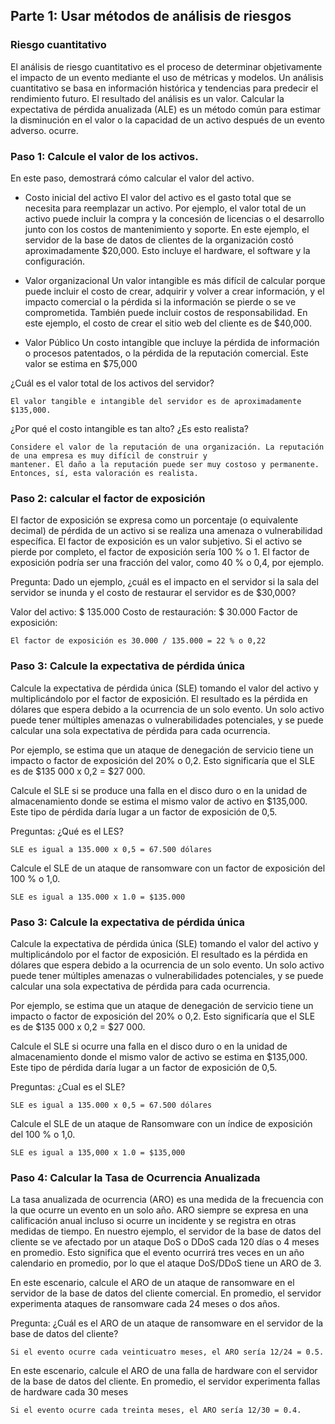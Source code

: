 ## Parte 1: Usar métodos de análisis de riesgos

### Riesgo cuantitativo

El análisis de riesgo cuantitativo es el proceso de determinar objetivamente el impacto de un evento mediante el uso de
métricas y modelos. Un análisis cuantitativo se basa en información histórica y tendencias para predecir el rendimiento 
futuro. El resultado del análisis es un valor. Calcular la expectativa de pérdida anualizada (ALE) es un método común 
para estimar la disminución en el valor o la capacidad de un activo después de un evento adverso. ocurre.

### Paso 1: Calcule el valor de los activos.

En este paso, demostrará cómo calcular el valor del activo.


* Costo inicial del activo
El valor del activo es el gasto total que se necesita para reemplazar un activo. Por ejemplo, el valor total de un 
activo puede incluir la compra y la concesión de licencias o el desarrollo junto con los costos de mantenimiento y 
soporte. En este ejemplo, el servidor de la base de datos de clientes de la organización costó aproximadamente 
$20,000. Esto incluye el hardware, el software y la configuración.


* Valor organizacional
Un valor intangible es más difícil de calcular porque puede incluir el costo de crear, adquirir y volver a crear 
información, y el impacto comercial o la pérdida si la información se pierde o se ve comprometida. También puede 
incluir costos de responsabilidad. En este ejemplo, el costo de crear el sitio web del cliente es de $40,000.


* Valor Público
Un costo intangible que incluye la pérdida de información o procesos patentados, o la pérdida de la reputación
comercial. Este valor se estima en $75,000

¿Cuál es el valor total de los activos del servidor?

    El valor tangible e intangible del servidor es de aproximadamente $135,000.

¿Por qué el costo intangible es tan alto? ¿Es esto realista?

    Considere el valor de la reputación de una organización. La reputación de una empresa es muy difícil de construir y 
    mantener. El daño a la reputación puede ser muy costoso y permanente. Entonces, sí, esta valoración es realista.

### Paso 2: calcular el factor de exposición

El factor de exposición se expresa como un porcentaje (o equivalente decimal) de pérdida de un activo si se realiza una 
amenaza o vulnerabilidad específica. El factor de exposición es un valor subjetivo. Si el activo se pierde por completo,
el factor de exposición sería 100 % o 1. El factor de exposición podría ser una fracción del valor, como 40 % o 0,4,
por ejemplo.

Pregunta:
Dado un ejemplo, ¿cuál es el impacto en el servidor si la sala del servidor se inunda y el costo de restaurar el servidor es de $30,000?

Valor del activo: $ 135.000
Costo de restauración: $ 30.000
Factor de exposición:

    El factor de exposición es 30.000 / 135.000 = 22 % o 0,22

### Paso 3: Calcule la expectativa de pérdida única

Calcule la expectativa de pérdida única (SLE) tomando el valor del activo y multiplicándolo por el factor de 
exposición. El resultado es la pérdida en dólares que espera debido a la ocurrencia de un solo evento. Un solo activo
puede tener múltiples amenazas o vulnerabilidades potenciales, y se puede calcular una sola expectativa de pérdida para 
cada ocurrencia.

Por ejemplo, se estima que un ataque de denegación de servicio tiene un impacto o factor de exposición del 20% o 0,2. 
Esto significaría que el SLE es de $135 000 x 0,2 = $27 000.

Calcule el SLE si se produce una falla en el disco duro o en la unidad de almacenamiento donde se estima el mismo valor 
de activo en $135,000. Este tipo de pérdida daría lugar a un factor de exposición de 0,5.

Preguntas:
¿Qué es el LES?

    SLE es igual a 135.000 x 0,5 = 67.500 dólares

Calcule el SLE de un ataque de ransomware con un factor de exposición del 100 % o 1,0.

    SLE es igual a 135.000 x 1.0 = $135.000


### Paso 3: Calcule la expectativa de pérdida única

Calcule la expectativa de pérdida única (SLE) tomando el valor del activo y multiplicándolo por el factor de exposición.
El resultado es la pérdida en dólares que espera debido a la ocurrencia de un solo evento. Un solo activo puede tener
múltiples amenazas o vulnerabilidades potenciales, y se puede calcular una sola expectativa de pérdida para cada 
ocurrencia.

Por ejemplo, se estima que un ataque de denegación de servicio tiene un impacto o factor de exposición del 20% o 0,2. 
Esto significaría que el SLE es de $135 000 x 0,2 = $27 000.

Calcule el SLE si ocurre una falla en el disco duro o en la unidad de almacenamiento donde el mismo valor de activo se
estima en $135,000. Este tipo de pérdida daría lugar a un factor de exposición de 0,5.

Preguntas:
¿Cual es el SLE?

    SLE es igual a 135.000 x 0,5 = 67.500 dólares

Calcule el SLE de un ataque de Ransomware con un índice de exposición del 100 % o 1,0.

    SLE es igual a 135,000 x 1.0 = $135,000 

### Paso 4: Calcular la Tasa de Ocurrencia Anualizada

La tasa anualizada de ocurrencia (ARO) es una medida de la frecuencia con la que ocurre un evento en un solo año. ARO 
siempre se expresa en una calificación anual incluso si ocurre un incidente y se registra en otras medidas de tiempo. 
En nuestro ejemplo, el servidor de la base de datos del cliente se ve afectado por un ataque DoS o DDoS cada 120 días 
o 4 meses en promedio. Esto significa que el evento ocurrirá tres veces en un año calendario en promedio, por lo que el 
ataque DoS/DDoS tiene un ARO de 3. 

En este escenario, calcule el ARO de un ataque de ransomware en el servidor de la base de datos del cliente comercial.
En promedio, el servidor experimenta ataques de ransomware cada 24 meses o dos años.

Pregunta:
¿Cuál es el ARO de un ataque de ransomware en el servidor de la base de datos del cliente?

    Si el evento ocurre cada veinticuatro meses, el ARO sería 12/24 = 0.5.

En este escenario, calcule el ARO de una falla de hardware con el servidor de la base de datos del cliente. En promedio,
el servidor experimenta fallas de hardware cada 30 meses

    Si el evento ocurre cada treinta meses, el ARO sería 12/30 = 0.4.

